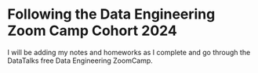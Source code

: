 # Following the Data Engineering Zoom Camp Cohort 2024

I will be adding my notes and homeworks as I complete and go through the DataTalks free Data Engineering ZoomCamp. 
